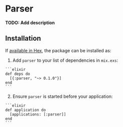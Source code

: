 # Parser

**TODO: Add description**

## Installation

If [available in Hex](https://hex.pm/docs/publish), the package can be installed as:

  1. Add `parser` to your list of dependencies in `mix.exs`:

    ```elixir
    def deps do
      [{:parser, "~> 0.1.0"}]
    end
    ```

  2. Ensure `parser` is started before your application:

    ```elixir
    def application do
      [applications: [:parser]]
    end
    ```


